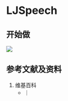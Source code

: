 # LJSpeech

## 开始做

![](/images/基本数据类型/经典数据集/语音/LJSpeech/01.jpg)

## 参考文献及资料

1. 维基百科
	- [](https://en.wikipedia.org/wiki/) ｜ [](https://zh.wikipedia.org/wiki/) 
